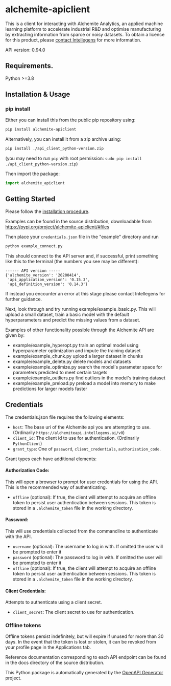 # alchemite-apiclient

This is a client for interacting with Alchemite Analytics, an applied machine learning platform to accelerate industrial
R&D and optimise manufacturing by extracting information from sparce or noisy datasets.
To obtain a licence for this product, please [contact Intellegens](https://intellegens.com/contact-us/) for more information.

API version: 0.94.0

## Requirements.

Python >=3.8

## Installation & Usage
### pip install
Either you can install this from the public pip repository using:

```sh
pip install alchemite-apiclient
```

Alternatively, you can install it from a zip archive using:

```sh
pip install ./api_client_python-version.zip
```
(you may need to run `pip` with root permission: `sudo pip install ./api_client_python-version.zip`)

Then import the package:
```python
import alchemite_apiclient
```

## Getting Started

Please follow the [installation procedure](#installation--usage).

Examples can be found in the source distribution, downloadable from https://pypi.org/project/alchemite-apiclient/#files

Then place your `credentials.json` file in the "example" directory and run
```bash
python example_connect.py
```
This should connect to the API server and, if successful, print something like this to the terminal (the numbers you see may be different):
```
------ API version -----
{'alchemite_version': '20200414',
 'api_application_version': '0.15.3',
 'api_definition_version': '0.14.3'}
```
If instead you encounter an error at this stage please contact Intellegens for further guidance.

Next, look through and try running example/example_basic.py.  This will upload a small dataset, train a basic model with the default hyperparameters and predict the missing values from a dataset.

Examples of other functionality possible through the Alchemite API are given by:
- example/example_hyperopt.py train an optimal model using hyperparameter optimization and impute the training dataset
- example/example_chunk.py upload a larger dataset in chunks
- example/example_delete.py delete models and datasets
- example/example_optimize.py search the model's parameter space for parameters predicted to meet certain targets
- example/example_outliers.py find outliers in the model's training dataset
- example/example_preload.py preload a model into memory to make predictions for larger models faster

## Credentials

The credentials.json file requires the following elements:
- `host`: The base uri of the Alchemite api you are attempting to use. (Ordinarily `https://alchemiteapi.intellegens.ai/v0`)
- `client_id`: The client id to use for authentication. (Ordinarily `PythonClient`)
- `grant_type`: One of `password`, `client_credentials`, `authorization_code`.

Grant types each have additional elements:
#### Authorization Code:
This will open a browser to prompt for user credentials for using the API. This is the recommended way of authenticating.
- `offline` (optional): If true, the client will attempt to acquire an offline token to persist user authentication between sessions. This token is stored in a `.alchemite_token` file in the working directory.

#### Password:
This will use credentials collected from the commandline to authenticate with the API.
- `username` (optional): The username to log in with. If omitted the user will be prompted to enter it
- `password` (optional): The password to log in with. If omitted the user will be prompted to enter it
- `offline` (optional): If true, the client will attempt to acquire an offline token to persist user authentication between sessions. This token is stored in a `.alchemite_token` file in the working directory.

#### Client Credentials:
Attempts to authenticate using a client secret.
- `client_secret`: The client secret to use for authentication.

### Offline tokens
Offline tokens persist indefinitely, but will expire if unused for more than 30 days.
In the event that the token is lost or stolen, it can be revoked from your profile page in the Applications tab.

Reference documentation corresponding to each API endpoint can be found in the docs directory of the source distribution.

This Python package is automatically generated by the [OpenAPI Generator](https://openapi-generator.tech) project.
